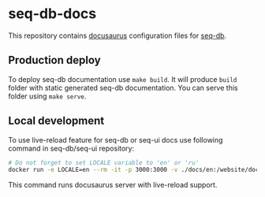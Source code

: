 # seq-db-docs

This repository contains [docusaurus](https://docusaurus.io/) configuration files
for [seq-db](https://github.com/ozontech/seq-db).

## Production deploy

To deploy seq-db documentation use `make build`. 
It will produce `build` folder with static generated seq-db documentation.
You can serve this folder using `make serve`.

## Local development

To use live-reload feature for seq-db or seq-ui docs use following command in seq-db/seq-ui repository:

```sh
# Do not forget to set LOCALE variable to 'en' or 'ru'
docker run -e LOCALE=en --rm -it -p 3000:3000 -v ./docs/en:/website/docs/seq-db -v ./docs/ru:/website/i18n/ru/docusaurus-plugin-content-docs/current/seq-db v0.0.2
```

This command runs docusaurus server with live-reload support.
